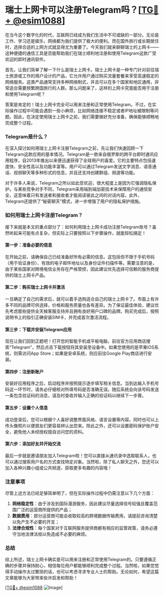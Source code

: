 # 瑞士上网卡可以注册Telegram吗？[[TG💪+ @esim1088](https://t.me/s/esim1088)]

在当今这个数字化的时代，互联网已经成为我们生活中不可或缺的一部分。无论是工作、学习还是娱乐，网络都为我们提供了极大的便利。而在国外旅行或长期居住时，选择合适的上网方式就显得尤为重要了。今天我们就来聊聊瑞士的上网卡——这种便捷的通信工具是否能帮助我们在瑞士顺利地注册和使用Telegram这款广受欢迎的即时通讯软件。

首先，让我们简单了解一下什么是瑞士上网卡。瑞士上网卡是一种专门针对前往瑞士旅游或工作的用户设计的产品，它允许用户通过购买流量套餐来享受高速稳定的网络服务。这类产品通常支持多种网络制式，并且可以在多个国家和地区通用，非常适合需要频繁跨国旅行的人群。那么问题来了，这样的上网卡究竟能否用于注册和使用Telegram呢？

答案是肯定的！瑞士上网卡完全可以用来注册和正常使用Telegram。不过，在实际操作过程中可能会遇到一些小麻烦，比如网络连接不稳定或者IP地址被限制等问题。因此，在决定使用瑞士上网卡之前，我们需要做好充分准备，确保能够顺畅地完成整个过程。

### Telegram是什么？

在深入探讨如何用瑞士上网卡注册Telegram之前，先让我们快速回顾一下Telegram这款应用的基本情况。Telegram是一款来自俄罗斯的跨平台即时通讯应用程序，自2013年推出以来便迅速获得了全球用户的喜爱。它的主要特点包括速度快、安全性高以及功能丰富等。用户可以通过Telegram发送文字消息、语音通话、视频聊天等多种形式的信息，并且还支持创建群组、频道等功能。

对于许多人来说，Telegram之所以如此受欢迎，很大程度上是因为它强调隐私保护。与某些竞争对手不同，Telegram采用端到端加密技术来保障用户的通信安全，这意味着只有发送者和接收者才能阅读彼此之间的对话内容。此外，Telegram还提供了“秘密聊天”模式，进一步增强了用户的隐私保护措施。

### 如何用瑞士上网卡注册Telegram？

接下来就是本文的重点部分了：如何利用瑞士上网卡成功注册Telegram账号？虽然听起来可能有点复杂，但实际上只要按照以下步骤操作，就能轻松搞定！

#### 第一步：准备必要的信息

在开始之前，请确保自己已经准备好所有必需的信息。这包括但不限于手机号码（用于验证身份）、有效的电子邮件地址以及身份证件扫描件等。需要注意的是，由于某些国家对跨境电信业务存在严格管控，因此建议优先选择可信赖的服务商提供的瑞士上网卡产品。

#### 第二步：购买瑞士上网卡并激活

一旦确定了自己的需求后，就可以着手选购适合自己的瑞士上网卡了。市面上有许多不同的品牌可供选择，价格和服务质量也各有差异。为了保证最佳体验，建议优先考虑那些提供全天候客服支持并且拥有良好用户口碑的品牌。购买完成后，按照说明书上的指引正确安装SIM卡，并完成首次激活流程。

#### 第三步：下载并安装Telegram应用

现在让我们回到正题吧！打开您的智能手机或平板电脑，前往官方应用商店搜索“Telegram”，然后点击下载按钮将其安装至设备中。如果您使用的是苹果iOS系统，则需访问App Store；如果是安卓系统，则应前往Google Play商店进行安装。

#### 第四步：注册新账户

安装好应用程序之后，启动程序并按照提示逐步填写相关信息。当到达输入手机号码这一环节时，请务必仔细核对所填号码是否准确无误。随后系统会向该号码发送一条包含验证码的消息，请及时查收并输入正确的验证码以继续下一步骤。

#### 第五步：设置个人信息

成功登录后，您可以根据个人喜好调整界面风格、语言设置等内容。同时也可以上传头像照片以便朋友们更容易辨认出您来。除此之外，还可以设置密码保护账户安全，避免他人未经授权擅自访问您的资料。

#### 第六步：添加好友并开始交流

最后一步就是邀请朋友加入Telegram啦！您可以直接从通讯录中选取联系人，也可以通过搜索用户名的方式查找特定对象。当然啦，除了私人聊天之外，您还可以加入各种兴趣小组或公共频道，获取更多有趣的内容哦！

### 注意事项

尽管上述方法已经足够简单明了，但在实际操作过程中仍需注意以下几个方面：

1. **网络稳定性**：由于涉及到国际漫游服务，因此建议尽量选择信号较强且覆盖范围广泛的运营商所提供的产品；
2. **数据费用**：部分运营商可能会收取较高的跨境数据传输费用，请提前咨询清楚以免产生不必要的开支；
3. **法律合规性**：每个国家对于互联网服务提供商都有相应的监管政策，请务必遵守当地法律法规以免造成不必要的麻烦。

### 总结

综上所述，瑞士上网卡确实是可以用来注册和正常使用Telegram的。只要遵循正确的步骤并保持耐心，相信每位用户都能够顺利完成整个过程。当然啦，如果您觉得手动操作太过繁琐的话，也可以考虑寻求专业人士的帮助。无论如何，希望这篇文章能够为大家带来些许启发和帮助！

[[TG💪+ @esim1088](https://t.me/s/esim1088) ![Image](https://i.postimg.cc/4NQfJmqS/Snipaste-2025-05-13-00-14-12.png)]